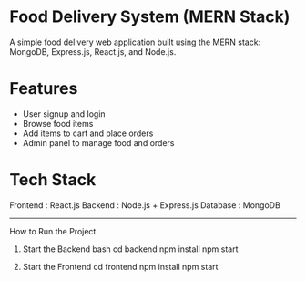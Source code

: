 # Food Delivery System (MERN Stack)

A simple food delivery web application built using the MERN stack: MongoDB, Express.js, React.js, and Node.js.



# Features

- User signup and login
- Browse food items
- Add items to cart and place orders
- Admin panel to manage food and orders



# Tech Stack

Frontend : React.js
Backend : Node.js + Express.js
Database : MongoDB

---

 How to Run the Project

 1. Start the Backend
bash
cd backend
npm install
npm start

2. Start the Frontend
cd frontend
npm install
npm start
